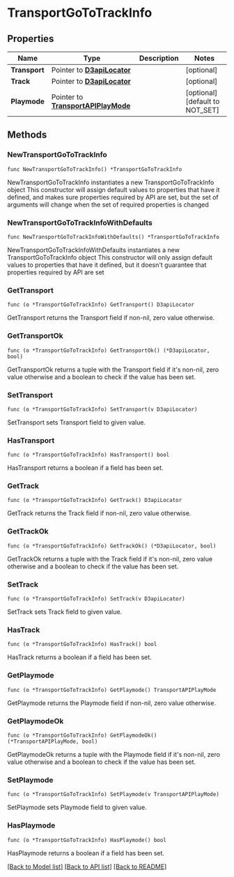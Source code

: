 # TransportGoToTrackInfo

## Properties

Name | Type | Description | Notes
------------ | ------------- | ------------- | -------------
**Transport** | Pointer to [**D3apiLocator**](D3apiLocator.md) |  | [optional] 
**Track** | Pointer to [**D3apiLocator**](D3apiLocator.md) |  | [optional] 
**Playmode** | Pointer to [**TransportAPIPlayMode**](TransportAPIPlayMode.md) |  | [optional] [default to NOT_SET]

## Methods

### NewTransportGoToTrackInfo

`func NewTransportGoToTrackInfo() *TransportGoToTrackInfo`

NewTransportGoToTrackInfo instantiates a new TransportGoToTrackInfo object
This constructor will assign default values to properties that have it defined,
and makes sure properties required by API are set, but the set of arguments
will change when the set of required properties is changed

### NewTransportGoToTrackInfoWithDefaults

`func NewTransportGoToTrackInfoWithDefaults() *TransportGoToTrackInfo`

NewTransportGoToTrackInfoWithDefaults instantiates a new TransportGoToTrackInfo object
This constructor will only assign default values to properties that have it defined,
but it doesn't guarantee that properties required by API are set

### GetTransport

`func (o *TransportGoToTrackInfo) GetTransport() D3apiLocator`

GetTransport returns the Transport field if non-nil, zero value otherwise.

### GetTransportOk

`func (o *TransportGoToTrackInfo) GetTransportOk() (*D3apiLocator, bool)`

GetTransportOk returns a tuple with the Transport field if it's non-nil, zero value otherwise
and a boolean to check if the value has been set.

### SetTransport

`func (o *TransportGoToTrackInfo) SetTransport(v D3apiLocator)`

SetTransport sets Transport field to given value.

### HasTransport

`func (o *TransportGoToTrackInfo) HasTransport() bool`

HasTransport returns a boolean if a field has been set.

### GetTrack

`func (o *TransportGoToTrackInfo) GetTrack() D3apiLocator`

GetTrack returns the Track field if non-nil, zero value otherwise.

### GetTrackOk

`func (o *TransportGoToTrackInfo) GetTrackOk() (*D3apiLocator, bool)`

GetTrackOk returns a tuple with the Track field if it's non-nil, zero value otherwise
and a boolean to check if the value has been set.

### SetTrack

`func (o *TransportGoToTrackInfo) SetTrack(v D3apiLocator)`

SetTrack sets Track field to given value.

### HasTrack

`func (o *TransportGoToTrackInfo) HasTrack() bool`

HasTrack returns a boolean if a field has been set.

### GetPlaymode

`func (o *TransportGoToTrackInfo) GetPlaymode() TransportAPIPlayMode`

GetPlaymode returns the Playmode field if non-nil, zero value otherwise.

### GetPlaymodeOk

`func (o *TransportGoToTrackInfo) GetPlaymodeOk() (*TransportAPIPlayMode, bool)`

GetPlaymodeOk returns a tuple with the Playmode field if it's non-nil, zero value otherwise
and a boolean to check if the value has been set.

### SetPlaymode

`func (o *TransportGoToTrackInfo) SetPlaymode(v TransportAPIPlayMode)`

SetPlaymode sets Playmode field to given value.

### HasPlaymode

`func (o *TransportGoToTrackInfo) HasPlaymode() bool`

HasPlaymode returns a boolean if a field has been set.


[[Back to Model list]](../README.md#documentation-for-models) [[Back to API list]](../README.md#documentation-for-api-endpoints) [[Back to README]](../README.md)


